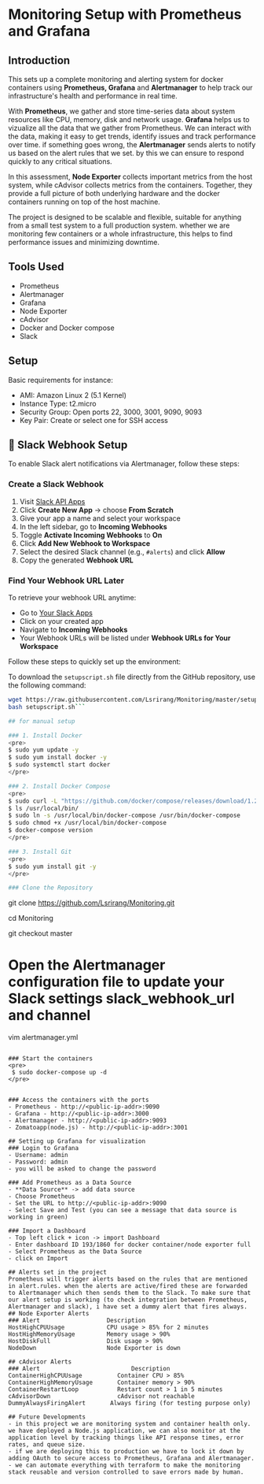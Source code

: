 # Monitoring Setup with Prometheus and Grafana

## Introduction
This sets up a complete monitoring and alerting system for docker containers using **Prometheus, Grafana** and **Alertmanager** to help track our infrastructure's health and performance in real time.

With **Prometheus**, we gather and store time-series data about system resources like CPU, memory, disk and network usage. **Grafana** helps us to vizualize all the data that we gather from Prometheus. We can interact with the data, making it easy to get trends, identify issues and track performance over time. if something goes wrong, the **Alertmanager** sends alerts to notify us based on the alert rules that we set. by this we can ensure to respond quickly to any critical situations.

In this assessment, **Node Exporter** collects important metrics from the host system, while cAdvisor collects metrics from the containers. Together, they provide a full picture of both underlying hardware and the docker containers running on top of the host machine.

The project is designed to be scalable and flexible, suitable for anything from a small test system to a full production system. whether we are monitoring few containers or a whole infrastructure, this helps to find performance issues and minimizing downtime. 

## Tools Used
- Prometheus
- Alertmanager
- Grafana
- Node Exporter
- cAdvisor
- Docker and Docker compose
- Slack

## Setup
Basic requirements for instance:
- AMI: Amazon Linux 2 (5.1 Kernel)
- Instance Type: t2.micro
- Security Group: Open ports 22, 3000, 3001, 9090, 9093
- Key Pair: Create or select one for SSH access

## 🔗 Slack Webhook Setup

To enable Slack alert notifications via Alertmanager, follow these steps:

### Create a Slack Webhook

1. Visit [Slack API Apps](https://api.slack.com/apps)  
2. Click **Create New App** → choose **From Scratch**
3. Give your app a name and select your workspace
4. In the left sidebar, go to **Incoming Webhooks**
5. Toggle **Activate Incoming Webhooks** to **On**
6. Click **Add New Webhook to Workspace**
7. Select the desired Slack channel (e.g., `#alerts`) and click **Allow**
8. Copy the generated **Webhook URL**

### Find Your Webhook URL Later

To retrieve your webhook URL anytime:

- Go to [Your Slack Apps](https://api.slack.com/apps)
- Click on your created app
- Navigate to **Incoming Webhooks**
- Your Webhook URLs will be listed under **Webhook URLs for Your Workspace**

Follow these steps to quickly set up the environment:

To download the `setupscript.sh` file directly from the GitHub repository, use the following command:

```bash
wget https://raw.githubusercontent.com/Lsrirang/Monitoring/master/setupscript.sh
bash setupscript.sh```

## for manual setup

### 1. Install Docker
<pre>
$ sudo yum update -y
$ sudo yum install docker -y
$ sudo systemctl start docker
</pre>

### 2. Install Docker Compose
<pre> 
$ sudo curl -L "https://github.com/docker/compose/releases/download/1.29.1/docker-compose-$(uname -s)-$(uname -m)" -o /usr/local/bin/docker-compose
$ ls /usr/local/bin/
$ sudo ln -s /usr/local/bin/docker-compose /usr/bin/docker-compose
$ sudo chmod +x /usr/local/bin/docker-compose
$ docker-compose version
</pre>

### 3. Install Git
<pre>
$ sudo yum install git -y
</pre>

### Clone the Repository
``` 
git clone https://github.com/Lsrirang/Monitoring.git

cd Monitoring

git checkout master

# Open the Alertmanager configuration file to update your Slack settings slack_webhook_url and channel
vim alertmanager.yml 

```

### Start the containers
<pre>
 $ sudo docker-compose up -d 
</pre>


### Access the containers with the ports
- Prometheus - http://<public-ip-addr>:9090
- Grafana - http://<public-ip-addr>:3000
- Alertmanager - http://<public-ip-addr>:9093
- Zomatoapp(node.js) - http://<public-ip-addr>:3001

## Setting up Grafana for visualization
### Login to Grafana
- Username: admin
- Password: admin
- you will be asked to change the password

### Add Prometheus as a Data Source
- **Data Source** -> add data source
- Choose Prometheus
- Set the URL to http://<public-ip-addr>:9090
- Select Save and Test (you can see a message that data source is working in green)

### Import a Dashboard
- Top left click + icon -> import Dashboard
- Enter dashboard ID 193/1860 for docker container/node exporter full
- Select Prometheus as the Data Source
- click on Import

## Alerts set in the project
Prometheus will trigger alerts based on the rules that are mentioned in alert.rules. when the alerts are active/fired these are forwarded to Alertmanager which then sends them to the Slack. To make sure that our alert setup is working (to check integration between Prometheus, Alertmanager and slack), i have set a dummy alert that fires always.
## Node Exporter Alerts
### Alert                   Description
HostHighCPUUsage            CPU usage > 85% for 2 minutes
HostHighMemoryUsage         Memory usage > 90%
HostDiskFull                Disk usage > 90%
NodeDown                    Node Exporter is down

## cAdvisor Alerts
### Alert	                       Description
ContainerHighCPUUsage	       Container CPU > 85%
ContainerHighMemoryUsage	   Container memory > 90%
ContainerRestartLoop	       Restart count > 1 in 5 minutes
cAdvisorDown	               cAdvisor not reachable
DummyAlwaysFiringAlert	     Always firing (for testing purpose only)

## Future Developments
- in this project we are monitoring system and container health only. we have deployed a Node.js application, we can also monitor at the application level by tracking things like API response times, error rates, and queue size.
- if we are deploying this to production we have to lock it down by adding OAuth to secure access to Prometheus, Grafana and Alertmanager.
- we can automate everything with terraform to make the monitoring stack reusable and version controlled to save errors made by human.










